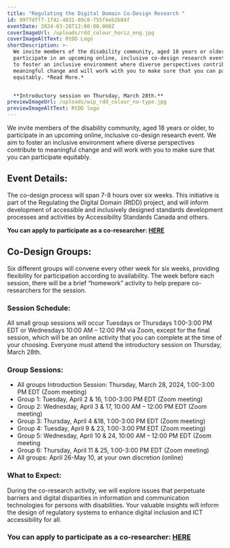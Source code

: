 ```yaml
---
title: "Regulating the Digital Domain Co-Design Research "
id: 99ffdff7-1f42-4831-89c8-755f4eb2b84f
eventDate: 2024-03-28T12:00:00.000Z
coverImageUrl: /uploads/rdd_colour_horiz_eng.jpg
coverImageAltText: RtDD Logo
shortDescription: >-
  We invite members of the disability community, aged 18 years or older, to
  participate in an upcoming online, inclusive co-design research event. We aim
  to foster an inclusive environment where diverse perspectives contribute to
  meaningful change and will work with you to make sure that you can participate
  equitably. *Read More.*


  **Introductory session on Thursday, March 28th.**
previewImageUrl: /uploads/wip_rdd_colour_no-type.jpg
previewImageAltText: RtDD logo
---
```

We invite members of the disability community, aged 18 years or older, to participate in an upcoming online, inclusive co-design research event. We aim to foster an inclusive environment where diverse perspectives contribute to meaningful change and will work with you to make sure that you can participate equitably.

## Event Details:

The co-design process will span 7-8 hours over six weeks. This initiative is part of the Regulating the Digital Domain (RtDD) project, and will inform development of accessible and inclusively designed standards development processes and activities by Accessibility Standards Canada and others.

**You can apply to participate as a co-researcher: [HERE](https://forms.office.com/r/bExSBf4yGq)**

## Co-Design Groups:

Six different groups will convene every other week for six weeks, providing flexibility for participation according to availability. The week before each session, there will be a brief “homework” activity to help prepare co-researchers for the session.  

### Session Schedule: 

All small group sessions will occur Tuesdays or Thursdays 1:00-3:00 PM EDT or Wednesdays 10:00 AM – 12:00 PM via Zoom, except for the final session, which will be an online activity that you can complete at the time of your choosing. Everyone must attend the introductory session on Thursday, March 28th.

### Group Sessions:

* All groups Introduction Session: Thursday, March 28, 2024, 1:00-3:00 PM EDT (Zoom meeting)
* Group 1: Tuesday, April 2 & 16, 1:00-3:00 PM EDT (Zoom meeting)
* Group 2: Wednesday, April 3 & 17, 10:00 AM – 12:00 PM EDT (Zoom meeting)
* Group 3: Thursday, April 4 &18, 1:00-3:00 PM EDT (Zoom meeting)
* Group 4: Tuesday, April 9 & 23, 1:00-3:00 PM EDT (Zoom meeting)
* Group 5: Wednesday, April 10 & 24, 10:00 AM – 12:00 PM EDT (Zoom meeting
* Group 6: Thursday, April 11 & 25, 1:00-3:00 PM EDT (Zoom meeting)
* All groups: April 26-May 10, at your own discretion (online)

### What to Expect:

During the co-research activity, we will explore issues that perpetuate barriers and digital disparities in information and communication technologies for persons with disabilities. Your valuable insights will inform the design of regulatory systems to enhance digital inclusion and ICT accessibility for all.

### You can apply to participate as a co-researcher: [HERE](https://forms.office.com/r/bExSBf4yGq)
